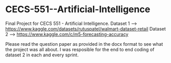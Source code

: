 # CECS-551--Artificial-Intelligence
Final Project for CECS 551 - Artificial Intelligence.
Dataset 1 --> https://www.kaggle.com/datasets/rutuspatel/walmart-dataset-retail
Dataset 2 --> https://www.kaggle.com/c/m5-forecasting-accuracy

Please read the question paper as provided in the docx format to see what the project was all about.
I was resposible for the end to end coding of dataset 2 in each and every sprint.
